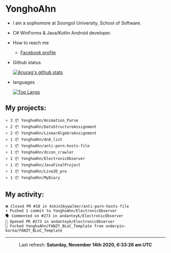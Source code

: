 # YonghoAhn
- I am a sophomore at Soongsil University, School of Software.
- C# WinForms & Java/Kotlin Android developer.

- How to reach me
  - [Facebook profile](https://www.facebook.com/misakamoe)
- Github status

  [![Anurag's github stats](https://github-readme-stats.vercel.app/api?username=yonghoahn)](https://github.com/anuraghazra/github-readme-stats)
- languages

  [![Top Langs](https://github-readme-stats.vercel.app/api/top-langs/?username=yonghoahn)](https://github.com/anuraghazra/github-readme-stats)

## My projects:

```
⭐️ 3 📦 YonghoAhn/Animation_Parse
⭐️ 2 📦 YonghoAhn/DataStructureAssignment
⭐️ 2 📦 YonghoAhn/LinearAlgebraAssignment
⭐️ 1 📦 YonghoAhn/AnA_list
⭐️ 1 📦 YonghoAhn/anti-porn-hosts-file
⭐️ 1 📦 YonghoAhn/dccon_crawler
⭐️ 1 📦 YonghoAhn/ElectronicObserver
⭐️ 1 📦 YonghoAhn/JavaFinalProject
⭐️ 1 📦 YonghoAhn/Live2D_pre
⭐️ 1 📦 YonghoAhn/MyDiary
```

## My activity:

```
❌ Closed PR #18 in 4skinSkywalker/anti-porn-hosts-file
⬆️ Pushed 1 commit to YonghoAhn/ElectronicObserver
🗣 Commented on #273 in andanteyk/ElectronicObserver
💪 Opened PR #273 in andanteyk/ElectronicObserver
🍴 Forked YonghoAhn/FANZY_BLoC_Template from underpin-korea/FANZY_BLoC_Template
```

------------
<p align="center">Last refresh: <b>Saturday, November 14th 2020, 6:33:26 am UTC</b></p>
